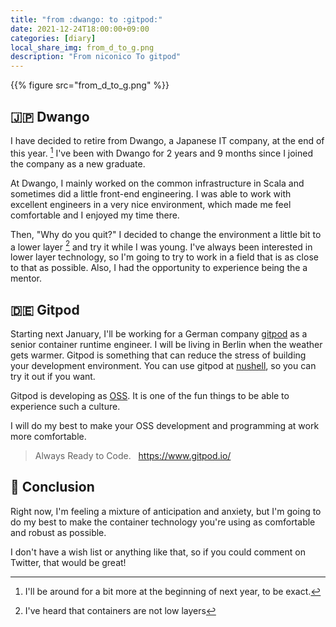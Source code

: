 ```yaml
---
title: "from :dwango: to :gitpod:"
date: 2021-12-24T18:00:00+09:00
categories: [diary]
local_share_img: from_d_to_g.png
description: "From niconico To gitpod"
---
```


{{% figure src="from_d_to_g.png" %}}

## 🇯🇵 Dwango

I have decided to retire from Dwango, a Japanese IT company, at the end of this year. [^1]
I've been with Dwango for 2 years and 9 months since I joined the company as a new graduate.

At Dwango, I mainly worked on the common infrastructure in Scala and sometimes did a little front-end engineering.
I was able to work with excellent engineers in a very nice environment, which made me feel comfortable and I enjoyed my time there.

Then, "Why do you quit?" I decided to change the environment a little bit to a lower layer [^2] and try it while I was young.
I've always been interested in lower layer technology, so I'm going to try to work in a field that is as close to that as possible.
Also, I had the opportunity to experience being the a mentor.

## 🇩🇪 Gitpod

Starting next January, I'll be working for a German company [gitpod](https://www.gitpod.io/) as a senior container runtime engineer. I will be living in Berlin when the weather gets warmer.
Gitpod is something that can reduce the stress of building your development environment.
You can use gitpod at [nushell](https://github.com/nushell/nushell#learning-more), so you can try it out if you want.

Gitpod is developing as [OSS](https://github.com/gitpod-io/gitpod). It is one of the fun things to be able to experience such a culture.

I will do my best to make your OSS development and programming at work more comfortable.  
> Always Ready to Code.&nbsp;&nbsp; https://www.gitpod.io/

## 💬 Conclusion

Right now, I'm feeling a mixture of anticipation and anxiety, but I'm going to do my best to make the container technology you're using as comfortable and robust as possible.

I don't have a wish list or anything like that, so if you could comment on Twitter, that would be great!

[^1]: I'll be around for a bit more at the beginning of next year, to be exact.
[^2]: I've heard that containers are not low layers
